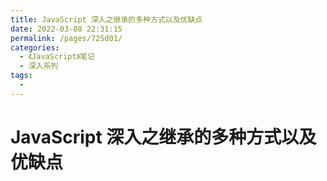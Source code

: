 ```yaml
---
title: JavaScript 深入之继承的多种方式以及优缺点
date: 2022-03-08 22:31:15
permalink: /pages/725d01/
categories:
  - 《JavaScript》笔记
  - 深入系列
tags:
  - 
---
```


# JavaScript 深入之继承的多种方式以及优缺点
